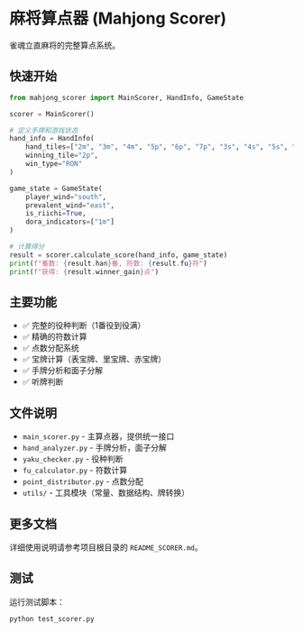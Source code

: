 # 麻将算点器 (Mahjong Scorer)

雀魂立直麻将的完整算点系统。

## 快速开始

```python
from mahjong_scorer import MainScorer, HandInfo, GameState

scorer = MainScorer()

# 定义手牌和游戏状态
hand_info = HandInfo(
    hand_tiles=["2m", "3m", "4m", "5p", "6p", "7p", "3s", "4s", "5s", "6s", "7s", "8s", "2p"],
    winning_tile="2p",
    win_type="RON"
)

game_state = GameState(
    player_wind="south",
    prevalent_wind="east",
    is_riichi=True,
    dora_indicators=["1m"]
)

# 计算得分
result = scorer.calculate_score(hand_info, game_state)
print(f"番数: {result.han}番, 符数: {result.fu}符")
print(f"获得: {result.winner_gain}点")
```

## 主要功能

- ✅ 完整的役种判断（1番役到役满）
- ✅ 精确的符数计算
- ✅ 点数分配系统
- ✅ 宝牌计算（表宝牌、里宝牌、赤宝牌）
- ✅ 手牌分析和面子分解
- ✅ 听牌判断

## 文件说明

- `main_scorer.py` - 主算点器，提供统一接口
- `hand_analyzer.py` - 手牌分析，面子分解
- `yaku_checker.py` - 役种判断
- `fu_calculator.py` - 符数计算
- `point_distributor.py` - 点数分配
- `utils/` - 工具模块（常量、数据结构、牌转换）

## 更多文档

详细使用说明请参考项目根目录的 `README_SCORER.md`。

## 测试

运行测试脚本：
```bash
python test_scorer.py
```
